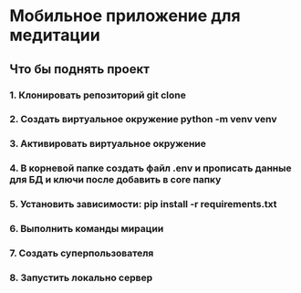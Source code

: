 # Мобильное приложение для медитации
## Что бы поднять проект
### 1. Клонировать репозиторий git clone
### 2. Создать виртуальное окружение python -m venv venv
### 3. Активировать виртуальное окружение
### 4. В корневой папке  создать файл .env и прописать данные для БД и ключи после добавить в core папку
### 5. Установить зависимости: pip install -r requirements.txt
### 6. Выполнить команды мирации
### 7. Создать суперпользователя
### 8. Запустить локально сервер